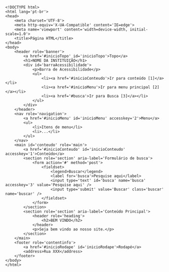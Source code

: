 <Code language='html'>
&lt;!DOCTYPE html&gt;
&lt;html lang='pt-br'&gt;
&lt;head&gt;
    &lt;meta charset='UTF-8'&gt;
    &lt;meta http-equiv='X-UA-Compatible' content='IE=edge'&gt;
    &lt;meta name='viewport' content='width=device-width, initial-scale=1.0'&gt;
    &lt;title&gt;Página HTML&lt;/title&gt;
&lt;/head&gt;
&lt;body&gt;
    &lt;header role='banner'&gt;
        &lt;a href='#inicioTopo' id='inicioTopo'&gt;Topo&lt;/a&gt;
        &lt;h1&gt;NOME DA INSTITUIÇÃO&lt;/h1&gt;
        &lt;div id='barraAcessibilidade'&gt;
            &lt;p&gt;Barra de Acessibilidade&lt;/p&gt;
            &lt;ul&gt;
                &lt;li&gt;&lt;a href='#inicioConteudo'&gt;Ir para conteúdo [1]&lt;/a&gt;&lt;/li&gt;
                &lt;li&gt;&lt;a href='#inicioMenu'&gt;Ir para menu principal [2]&lt;/a&gt;&lt;/li&gt;
                &lt;li&gt;&lt;a href='#busca'&gt;Ir para Busca [3]&lt;/a&gt;&lt;/li&gt;
            &lt;/ul&gt;
        &lt;/div&gt;
    &lt;/header&gt;
    &lt;nav role='navigation'&gt;
        &lt;a href='#inicioMenu' id='inicioMenu' accesskey='2'&gt;Menu&lt;/a&gt;
        &lt;ul&gt;
            &lt;li&gt;Itens de menu&lt;/li&gt;
            &lt;li&gt;...&lt;/li&gt;
        &lt;/ul&gt;
    &lt;/nav&gt;
    &lt;main id='conteudo' role='main'&gt;
        &lt;a href='#inicioConteudo' id='inicioConteudo' accesskey='1'&gt;Conteúdo&lt;/a&gt;
        &lt;section role='section' aria-label='Formulário de busca'&gt;
            &lt;form action='#' method='post'&gt;
                &lt;fieldset&gt;
                    &lt;legend&gt;Buscar&lt;/legend&gt;
                    &lt;label for='busca'&gt;Pesquise aqui&lt;/label&gt;
                    &lt;input type='text' id='busca' name='busca' accesskey='3' value='Pesquise aqui' /&gt;
                    &lt;input type='submit' value='Buscar' class='buscar' name='buscar' /&gt;
                &lt;/fieldset&gt;
            &lt;/form&gt;
        &lt;/section&gt;
        &lt;section role='section' aria-label='Conteúdo Principal'&gt;
            &lt;header role='heading'&gt;
                &lt;h2&gt;BEM VINDO&lt;/h2&gt;
            &lt;/header&gt;
            &lt;p&gt;Seja bem vindo ao nosso site.&lt;/p&gt;
        &lt;/section&gt;
    &lt;/main&gt;
    &lt;footer role='contentinfo'&gt;
        &lt;a href='#inicioRodape' id='inicioRodape'&gt;Rodapé&lt;/a&gt;
        &lt;address&gt;Rua XXX&lt;/address&gt;
    &lt;/footer&gt;
&lt;/body&gt;
&lt;/html&gt;
</Code>